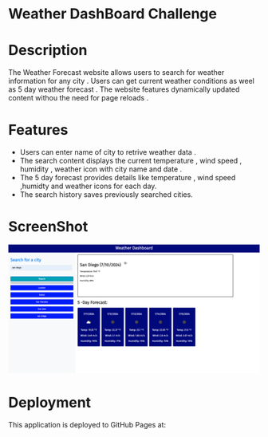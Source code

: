 
# Weather DashBoard Challenge 


# Description 

The Weather Forecast website allows users to search for weather information for any city . Users can get current weather conditions as weel as 5 day weather forecast . The website features dynamically updated content withou the need for page reloads .

# Features 

* Users can enter name of city to retrive weather data .
* The search content displays the current temperature , wind speed , humidity , weather icon with city name and date .
* The 5 day forecast provides details like temperature , wind speed ,humidty and weather icons for each day.
* The search history saves previously searched cities. 



# ScreenShot


![Weather-Dashboard-screenshot](./assets/images/image.png)


# Deployment 

This application is deployed to GitHub Pages at:


